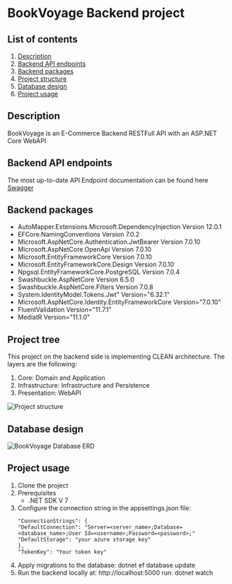 
# BookVoyage Backend project

## List of contents

1. [Description](#description)
2. [Backend API endpoints](#backend-api-endpoints)
3. [Backend packages](#backend-packages)
4. [Project structure](#project-structure)
5. [Database design](#database-design)
6. [Project usage](#project-usage)


## Description

BookVoyage is an E-Commerce Backend RESTFull API with an ASP.NET Core WebAPI

## Backend API endpoints

The most up-to-date API Endpoint documentation can be found here [Swagger](https://bookvoyage-server.azurewebsites.net/index.html) 

## Backend packages
- AutoMapper.Extensions.Microsoft.DependencyInjection Version 12.0.1
- EFCore.NamingConventions Version 7.0.2
- Microsoft.AspNetCore.Authentication.JwtBearer Version 7.0.10
- Microsoft.AspNetCore.OpenApi Version 7.0.10
- Microsoft.EntityFrameworkCore Version 7.0.10
- Microsoft.EntityFrameworkCore.Design Version 7.0.10
- Npgsql.EntityFrameworkCore.PostgreSQL Version 7.0.4
- Swashbuckle.AspNetCore Version 6.5.0
- Swashbuckle.AspNetCore.Filters Version 7.0.8
- System.IdentityModel.Tokens.Jwt" Version="6.32.1"
- Microsoft.AspNetCore.Identity.EntityFrameworkCore Version="7.0.10"
- FluentValidation Version="11.7.1"
- MediatR Version="11.1.0"

## Project tree

This project on the backend side is implementing CLEAN architecture. The layers are the following:
1. Core: Domain and Application
2. Infrastructure: Infrastructure and Persistence
3. Presentation: WebAPI

![Project structure](https://github.com/chinguyen202/BookVoyage-Backend/assets/58989517/e2625679-2f75-40db-894e-c3ebed568d5f)

## Database design
![BookVoyage Database ERD](https://github.com/chinguyen202/BookVoyage-Backend/assets/58989517/84eda64c-ea48-430d-a19c-65ab31c98a30)

## Project usage 
  1.  Clone the project
  2.  Prerequisites
      - .NET SDK V 7
  3.  Configure the connection string in the appsettings.json file:
      ```
      "ConnectionStrings": {
      "DefaultConnection": "Server=<server_name>;Database=<database_name>;User Id=<username>;Password=<password>;"
      "DefaultStorage": "your azure storage key"
      },
      "TokenKey": "Your token key"
      ```
  4.  Apply migrations to the database: dotnet ef database update
  5.  Run the backend locally at: http://localhost:5000 run: dotnet watch


